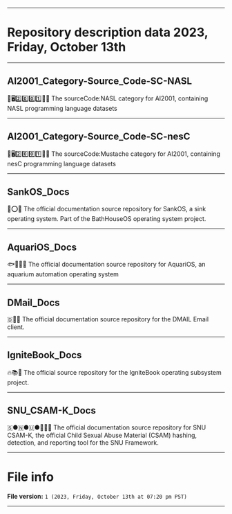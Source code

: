 
***

# Repository description data 2023, Friday, October 13th

---

## AI2001_Category-Source_Code-SC-NASL

🧠️🖥️2️⃣️0️⃣️0️⃣️1️⃣️💾️📜️ The sourceCode:NASL category for AI2001, containing NASL programming language datasets

---

## AI2001_Category-Source_Code-SC-nesC

🧠️🖥️2️⃣️0️⃣️0️⃣️1️⃣️💾️📜️ The sourceCode:Mustache category for AI2001, containing nesC programming language datasets

---

## SankOS_Docs

🚰️⭕️📖️ The official documentation source repository for SankOS, a sink operating system. Part of the BathHouseOS operating system project.

---

## AquariOS_Docs

🐟️🐡️🐠️📖️ The official documentation source repository for AquariOS, an aquarium automation operating system

---

## DMail_Docs

🇩📧️📖️ The official documentation source repository for the DMAIL Email client.

---

## IgniteBook_Docs

🔥️📚️📖️ The official source repository for the IgniteBook operating subsystem project.

---

## SNU_CSAM-K_Docs

🇸●🇳●🇺●🧒️🚫️📖️ The official documentation source repository for SNU CSAM-K, the official Child Sexual Abuse Material (CSAM) hashing, detection, and reporting tool for the SNU Framework.

***

# File info

**File version:** `1 (2023, Friday, October 13th at 07:20 pm PST)`

***

